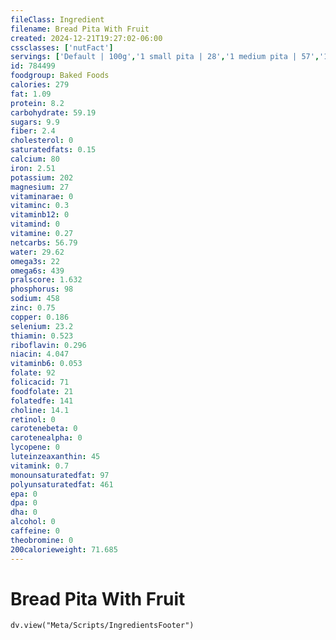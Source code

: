 ```yaml
---
fileClass: Ingredient
filename: Bread Pita With Fruit
created: 2024-12-21T19:27:02-06:00
cssclasses: ['nutFact']
servings: ['Default | 100g','1 small pita | 28','1 medium pita | 57','1 large pita | 85','1 extra large pita | 114','1 surface inch | 2']
id: 784499
foodgroup: Baked Foods
calories: 279
fat: 1.09
protein: 8.2
carbohydrate: 59.19
sugars: 9.9
fiber: 2.4
cholesterol: 0
saturatedfats: 0.15
calcium: 80
iron: 2.51
potassium: 202
magnesium: 27
vitaminarae: 0
vitaminc: 0.3
vitaminb12: 0
vitamind: 0
vitamine: 0.27
netcarbs: 56.79
water: 29.62
omega3s: 22
omega6s: 439
pralscore: 1.632
phosphorus: 98
sodium: 458
zinc: 0.75
copper: 0.186
selenium: 23.2
thiamin: 0.523
riboflavin: 0.296
niacin: 4.047
vitaminb6: 0.053
folate: 92
folicacid: 71
foodfolate: 21
folatedfe: 141
choline: 14.1
retinol: 0
carotenebeta: 0
carotenealpha: 0
lycopene: 0
luteinzeaxanthin: 45
vitamink: 0.7
monounsaturatedfat: 97
polyunsaturatedfat: 461
epa: 0
dpa: 0
dha: 0
alcohol: 0
caffeine: 0
theobromine: 0
200calorieweight: 71.685
---
```


# Bread Pita With Fruit

```dataviewjs
dv.view("Meta/Scripts/IngredientsFooter")
```
